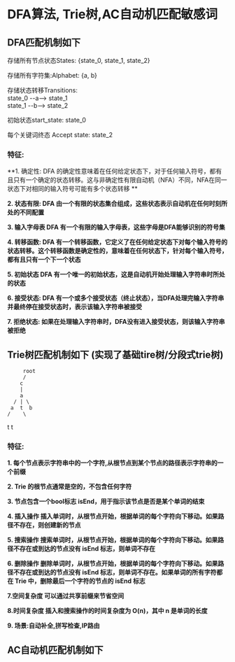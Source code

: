 # DFA算法, Trie树,AC自动机匹配敏感词

## **DFA匹配机制如下**

存储所有节点状态States: {state_0, state_1, state_2}<br>

存储所有字符集:Alphabet: {a, b}<br>

存储状态转移Transitions:<br>
state_0 --a--> state_1<br>
state_1 --b--> state_2<br>

初始状态start_state: state_0<br>

每个关键词终态 Accept state: state_2<br>

### 特征:

**1. 确定性:
DFA 的确定性意味着在任何给定状态下，对于任何输入符号，都有且只有一个确定的状态转移。这与非确定性有限自动机（NFA）不同，NFA在同一状态下对相同的输入符号可能有多个状态转移
**

**2. 状态有限:
DFA 由一个有限的状态集合组成，这些状态表示自动机在任何时刻所处的不同配置**

**3. 输入字母表
DFA 有一个有限的输入字母表，这些字母是DFA能够识别的符号集**

**4. 转移函数:
DFA 有一个转移函数，它定义了在任何给定状态下对每个输入符号的状态转移。这个转移函数是确定性的，意味着在任何状态下，针对每个输入符号，都有且只有一个下一个状态**

**5. 初始状态
DFA 有一个唯一的初始状态，这是自动机开始处理输入字符串时所处的状态**

**6. 接受状态:
DFA 有一个或多个接受状态（终止状态），当DFA处理完输入字符串并最终停在接受状态时，表示该输入字符串被接受**

**7. 拒绝状态:
如果在处理输入字符串时，DFA没有进入接受状态，则该输入字符串被拒绝**

## **Trie树匹配机制如下** (实现了基础tire树/分段式trie树)

         root
         /  
        c
        |
        a
      / | \
     a  t  b
    /    \  

t t

### 特征:

**1. 每个节点表示字符串中的一个字符,从根节点到某个节点的路径表示字符串的一个前缀**

**2. Trie 的根节点通常是空的，不包含任何字符**

**3. 节点包含一个bool标志 isEnd，用于指示该节点是否是某个单词的结束**

**4. 插入操作 插入单词时，从根节点开始，根据单词的每个字符向下移动。如果路径不存在，则创建新的节点**

**5. 搜索操作 搜索单词时，从根节点开始，根据单词的每个字符向下移动。如果路径不存在或到达的节点没有 isEnd 标志，则单词不存在**

**6. 删除操作 删除单词时，从根节点开始，根据单词的每个字符向下移动。如果路径不存在或到达的节点没有 isEnd
标志，则单词不存在。如果单词的所有字符都在 Trie 中，删除最后一个字符的节点的 isEnd 标志**

**7.空间复杂度 可以通过共享前缀来节省空间**

**8.时间复杂度 插入和搜索操作的时间复杂度为 O(n)，其中 n 是单词的长度**

**9. 场景:自动补全,拼写检查,IP路由**

## **AC自动机匹配机制如下**